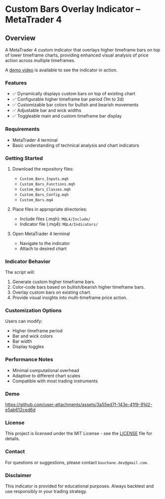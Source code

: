 # Custom Bars Overlay Indicator – MetaTrader 4

## Overview

A MetaTrader 4 custom indicator that overlays higher timeframe bars on top of lower timeframe charts, providing enhanced visual analysis of price action across multiple timeframes.

A [demo video](#demo) is available to see the indicator in action.

### Features

- ✅ Dynamically displays custom bars on top of existing chart
- ✅ Configurable higher timeframe bar period (1m to 2d)
- ✅ Customizable bar colors for bullish and bearish movements
- ✅ Adjustable bar and wick widths
- ✅ Toggleable main and custom timeframe bar display

### Requirements

- MetaTrader 4 terminal
- Basic understanding of technical analysis and chart indicators

### Getting Started

1. Download the repository files:
   - `Custom_Bars_Inputs.mqh`
   - `Custom_Bars_Functions.mqh`
   - `Custom_Bars_Classes.mqh`
   - `Custom_Bars_Config.mqh`
   - `Custom_Bars.mq4`

2. Place files in appropriate directories:
   - Include files (.mqh): `MQL4/Include/`
   - Indicator file (.mq4): `MQL4/Indicators/`

3. Open MetaTrader 4 terminal
   - Navigate to the indicator
   - Attach to desired chart

### Indicator Behavior

The script will:

1. Generate custom higher timeframe bars.
2. Color-code bars based on bullish/bearish higher timeframe bars.
3. Overlay custom bars on existing chart.
4. Provide visual insights into multi-timeframe price action.

### Customization Options

Users can modify:
- Higher timeframe period
- Bar and wick colors
- Bar width
- Display toggles

### Performance Notes

- Minimal computational overhead
- Adaptive to different chart scales
- Compatible with most trading instruments

### Demo

https://github.com/user-attachments/assets/3a55ed7f-143e-41f9-91d2-e5ab612ced6d

### License

This project is licensed under the MIT License - see the [LICENSE](LICENSE) file for details.

### Contact

For questions or suggestions, please contact `bouchane.dev@gmail.com`.

### Disclaimer

This indicator is provided for educational purposes. Always backtest and use responsibly in your trading strategy.
